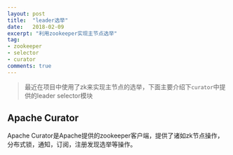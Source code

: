 ```yaml
---
layout: post
title:  "leader选举"
date:   2018-02-09
excerpt: "利用zookeeper实现主节点选举"
tag:
- zookeeper
- selector
- curator
comments: true
---
```


> 最近在项目中使用了zk来实现主节点的选举，下面主要介绍下`curator`中提供的leader selector模块

## Apache Curator

Apache Curator是Apache提供的zookeeper客户端，提供了诸如zk节点操作，分布式锁，通知，订阅，注册发现选举等操作。


